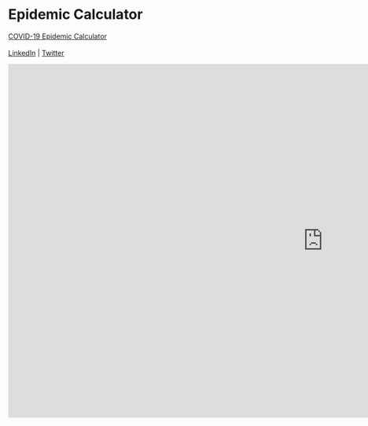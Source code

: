 # Epidemic Calculator
<a href="https://krishnatre-siddhartha.github.io/COVID/index.html">COVID-19 Epidemic Calculator</a>
<br> <br>
<a href="https://www.linkedin.com/in/krishnatre-siddhartha/">LinkedIn</a> | <a href="https://twitter.com/krishnatre_sid">Twitter</a>

<iframe width="1280" height="720" frameborder="0" scrolling="no" marginheight="0" marginwidth="0"
src="https://www.arcgis.com/apps/opsdashboard/index.html#/bda7594740fd40299423467b48e9ecf6"></iframe>
